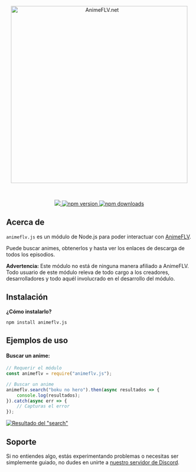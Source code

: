 <div align="center">
	<p>
		<a href="https://animeflv.net/">
			<img src="https://loli.lolisbox.xyz/cAGvGK.png" width="478" title="AnimeFLV.net" />
		</a>
	</p>
	<br />
	<p>
		<a href="https://discord.com/invite/X3Ph2jWy5U" alt="Servidor de soporte de animeflv.js">
			<img src="https://img.shields.io/discord/767675922119393301?color=3181b0&logo=discord&logoColor=white"></img>
		</a>
		<a href="https://www.npmjs.com/package/animeflv.js">
			<img src="https://img.shields.io/npm/v/animeflv.js.svg?maxAge=3600" alt="npm version"></img>
		</a>
		<a href="https://www.npmjs.com/package/animeflv.js">
			<img src="https://img.shields.io/npm/dt/animeflv.js.svg?maxAge=3600" alt="npm downloads"></img>
		</a>
	</p>
</div>

## Acerca de
`animeflv.js` es un módulo de Node.js para poder interactuar con [AnimeFLV](https://animeflv.net/).

Puede buscar animes, obtenerlos y hasta ver los enlaces de descarga de todos los episodios.

**Advertencia:** Este módulo no está de ninguna manera afiliado a AnimeFLV. Todo usuario de este módulo releva de todo cargo a los creadores, desarrolladores y todo aquél involucrado en el desarrollo del módulo.

## Instalación
**¿Cómo instalarlo?**

```sh-session
npm install animeflv.js
```

## Ejemplos de uso

#### Buscar un anime:
```js
// Requerir el módulo
const animeflv = require("animeflv.js");

// Buscar un anime
animeflv.search("boku no hero").then(async resultados => {
	console.log(resultados);
}).catch(async err => {
	// Capturas el error
});
```
[![Resultado del "search"](https://i.imgur.com/Z7iaFBI.png "Resultado del 'search'")](https://i.imgur.com/Z7iaFBI.png)

## Soporte

Si no entiendes algo, estás experimentando problemas o necesitas ser simplemente guiado, no dudes en unirte a [nuestro servidor de Discord](https://discord.com/invite/X3Ph2jWy5U).
